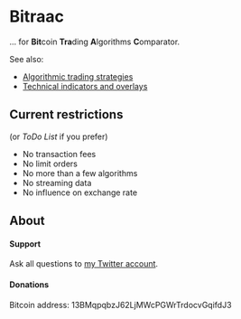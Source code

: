 # Bitraac

... for **Bit**coin **Tra**ding **A**lgorithms **C**omparator.

See also:

  * [Algorithmic trading strategies](http://en.wikipedia.org/wiki/Algorithmic_trading#Strategies)
  * [Technical indicators and overlays](http://stockcharts.com/school/doku.php?id=chart_school:technical_indicators)

## Current restrictions

(or _ToDo List_ if you prefer)

  * No transaction fees
  * No limit orders
  * No more than a few algorithms
  * No streaming data
  * No influence on exchange rate

## About

#### Support

Ask all questions to [my Twitter account](http://www.twitter.com/marcdeverdelhan).

#### Donations

Bitcoin address: 13BMqpqbzJ62LjMWcPGWrTrdocvGqifdJ3 
